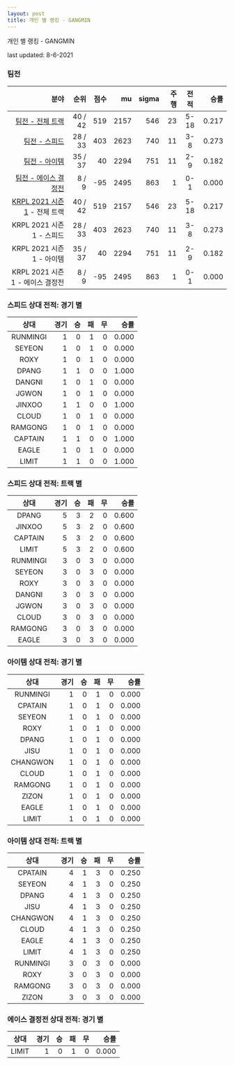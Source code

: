 ```yaml
---
layout: post
title: 개인 별 랭킹 - GANGMIN
---
```



개인 별 랭킹 - GANGMIN


last updated: 8-6-2021


### 팀전

| 분야 | 순위 | 점수 | mu | sigma | 주행 | 전적 | 승률 |
|---:|---:|---:|---:|---:|---:|:---:|---:|
| [팀전 - 전체 트랙](../team-full) | 40 / 42 | 519 | 2157 | 546 | 23 | 5-18 | 0.217 |
| [팀전 - 스피드](../team-speed) | 28 / 33 | 403 | 2623 | 740 | 11 | 3-8 | 0.273 |
| [팀전 - 아이템](../team-item) | 35 / 37 | 40 | 2294 | 751 | 11 | 2-9 | 0.182 |
| [팀전 - 에이스 결정전](../team-ace) | 8 / 9 | -95 | 2495 | 863 | 1 | 0-1 | 0.000 |
| [KRPL 2021 시즌 1](../teams-t2021_1) - 전체 트랙 | 40 / 42 | 519 | 2157 | 546 | 23 | 5-18 | 0.217 |
| KRPL 2021 시즌 1 - 스피드 | 28 / 33 | 403 | 2623 | 740 | 11 | 3-8 | 0.273 |
| KRPL 2021 시즌 1 - 아이템 | 35 / 37 | 40 | 2294 | 751 | 11 | 2-9 | 0.182 |
| KRPL 2021 시즌 1 - 에이스 결정전 | 8 / 9 | -95 | 2495 | 863 | 1 | 0-1 | 0.000 |

### 스피드 상대 전적: 경기 별

| 상대 | 경기 | 승 | 패 | 무 | 승률 |
|:---:|---:|---:|---:|---:|---:|
| RUNMINGI | 1 | 0 | 1 | 0 | 0.000 |
| SEYEON | 1 | 0 | 1 | 0 | 0.000 |
| ROXY | 1 | 0 | 1 | 0 | 0.000 |
| DPANG | 1 | 1 | 0 | 0 | 1.000 |
| DANGNI | 1 | 0 | 1 | 0 | 0.000 |
| JGWON | 1 | 0 | 1 | 0 | 0.000 |
| JINXOO | 1 | 1 | 0 | 0 | 1.000 |
| CLOUD | 1 | 0 | 1 | 0 | 0.000 |
| RAMGONG | 1 | 0 | 1 | 0 | 0.000 |
| CAPTAIN | 1 | 1 | 0 | 0 | 1.000 |
| EAGLE | 1 | 0 | 1 | 0 | 0.000 |
| LIMIT | 1 | 1 | 0 | 0 | 1.000 |

### 스피드 상대 전적: 트랙 별

| 상대 | 경기 | 승 | 패 | 무 | 승률 |
|:---:|---:|---:|---:|---:|---:|
| DPANG | 5 | 3 | 2 | 0 | 0.600 |
| JINXOO | 5 | 3 | 2 | 0 | 0.600 |
| CAPTAIN | 5 | 3 | 2 | 0 | 0.600 |
| LIMIT | 5 | 3 | 2 | 0 | 0.600 |
| RUNMINGI | 3 | 0 | 3 | 0 | 0.000 |
| SEYEON | 3 | 0 | 3 | 0 | 0.000 |
| ROXY | 3 | 0 | 3 | 0 | 0.000 |
| DANGNI | 3 | 0 | 3 | 0 | 0.000 |
| JGWON | 3 | 0 | 3 | 0 | 0.000 |
| CLOUD | 3 | 0 | 3 | 0 | 0.000 |
| RAMGONG | 3 | 0 | 3 | 0 | 0.000 |
| EAGLE | 3 | 0 | 3 | 0 | 0.000 |

### 아이템 상대 전적: 경기 별

| 상대 | 경기 | 승 | 패 | 무 | 승률 |
|:---:|---:|---:|---:|---:|---:|
| RUNMINGI | 1 | 0 | 1 | 0 | 0.000 |
| CPATAIN | 1 | 0 | 1 | 0 | 0.000 |
| SEYEON | 1 | 0 | 1 | 0 | 0.000 |
| ROXY | 1 | 0 | 1 | 0 | 0.000 |
| DPANG | 1 | 0 | 1 | 0 | 0.000 |
| JISU | 1 | 0 | 1 | 0 | 0.000 |
| CHANGWON | 1 | 0 | 1 | 0 | 0.000 |
| CLOUD | 1 | 0 | 1 | 0 | 0.000 |
| RAMGONG | 1 | 0 | 1 | 0 | 0.000 |
| ZIZON | 1 | 0 | 1 | 0 | 0.000 |
| EAGLE | 1 | 0 | 1 | 0 | 0.000 |
| LIMIT | 1 | 0 | 1 | 0 | 0.000 |

### 아이템 상대 전적: 트랙 별

| 상대 | 경기 | 승 | 패 | 무 | 승률 |
|:---:|---:|---:|---:|---:|---:|
| CPATAIN | 4 | 1 | 3 | 0 | 0.250 |
| SEYEON | 4 | 1 | 3 | 0 | 0.250 |
| DPANG | 4 | 1 | 3 | 0 | 0.250 |
| JISU | 4 | 1 | 3 | 0 | 0.250 |
| CHANGWON | 4 | 1 | 3 | 0 | 0.250 |
| CLOUD | 4 | 1 | 3 | 0 | 0.250 |
| EAGLE | 4 | 1 | 3 | 0 | 0.250 |
| LIMIT | 4 | 1 | 3 | 0 | 0.250 |
| RUNMINGI | 3 | 0 | 3 | 0 | 0.000 |
| ROXY | 3 | 0 | 3 | 0 | 0.000 |
| RAMGONG | 3 | 0 | 3 | 0 | 0.000 |
| ZIZON | 3 | 0 | 3 | 0 | 0.000 |

### 에이스 결정전 상대 전적: 경기 별

| 상대 | 경기 | 승 | 패 | 무 | 승률 |
|:---:|---:|---:|---:|---:|---:|
| LIMIT | 1 | 0 | 1 | 0 | 0.000 |
